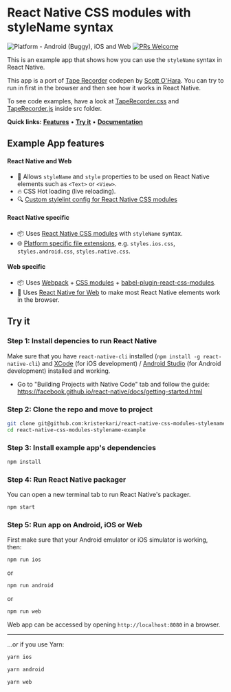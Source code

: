 # React Native CSS modules with styleName syntax

![Platform - Android (Buggy), iOS and Web](<https://img.shields.io/badge/platform-Android%20(Buggy)%20%7C%20iOS%20%7C%20Web-blue.svg>)
[![PRs Welcome](https://img.shields.io/badge/PRs-welcome-brightgreen.svg)](https://egghead.io/courses/how-to-contribute-to-an-open-source-project-on-github)

This is an example app that shows how you can use the `styleName` syntax in React Native.

This app is a port of [Tape Recorder](https://codepen.io/scottohara/pen/qobKB) codepen by [Scott O'Hara](https://codepen.io/scottohara/). You can try to run in first in the browser and then see how it works in React Native.

To see code examples, have a look at [TapeRecorder.css](src/TapeRecorder.css) and [TapeRecorder.js](src/TapeRecorder.js) inside src folder.

**Quick links:** **[Features](#example-app-features)** • **[Try it](#try-it)** • **[Documentation](https://github.com/kristerkari/react-native-css-modules#documentation)**

## Example App features

#### React Native and Web

- :tada: Allows `styleName` and `style` properties to be used on React Native elements such as `<Text>` or `<View>`.
- :fire: CSS Hot loading (live reloading).
- :mag: [Custom stylelint config for React Native CSS modules](https://github.com/kristerkari/stylelint-config-react-native-css-modules)

#### React Native specific

- :package: Uses [React Native CSS modules](https://github.com/kristerkari/react-native-css-modules) with `styleName` syntax.
- :globe_with_meridians: [Platform specific file extensions](https://facebook.github.io/react-native/docs/platform-specific-code.html#platform-specific-extensions), e.g. `styles.ios.css`, `styles.android.css`, `styles.native.css`.

#### Web specific

- :package: Uses [Webpack](https://webpack.js.org/) + [CSS modules](https://github.com/css-modules/css-modules) + [babel-plugin-react-css-modules](https://github.com/gajus/babel-plugin-react-css-modules).
- :wrench: Uses [React Native for Web](https://github.com/necolas/react-native-web) to make most React Native elements work in the browser.

## Try it

### Step 1: Install depencies to run React Native

Make sure that you have `react-native-cli` installed (`npm install -g react-native-cli`) and [XCode](https://developer.apple.com/xcode/) (for iOS development) / [Android Studio](https://developer.android.com/studio/index.html) (for Android development) installed and working.

- Go to "Building Projects with Native Code" tab and follow the guide: https://facebook.github.io/react-native/docs/getting-started.html

### Step 2: Clone the repo and move to project

```sh
git clone git@github.com:kristerkari/react-native-css-modules-stylename-example.git
cd react-native-css-modules-stylename-example
```

### Step 3: Install example app's dependencies

```sh
npm install
```

### Step 4: Run React Native packager

You can open a new terminal tab to run React Native's packager.

```sh
npm start
```

### Step 5: Run app on Android, iOS or Web

First make sure that your Android emulator or iOS simulator is working, then:

```sh
npm run ios
```

or

```sh
npm run android
```

or

```sh
npm run web
```

Web app can be accessed by opening `http://localhost:8080` in a browser.

---

...or if you use Yarn:

```sh
yarn ios
```

```sh
yarn android
```

```sh
yarn web
```
